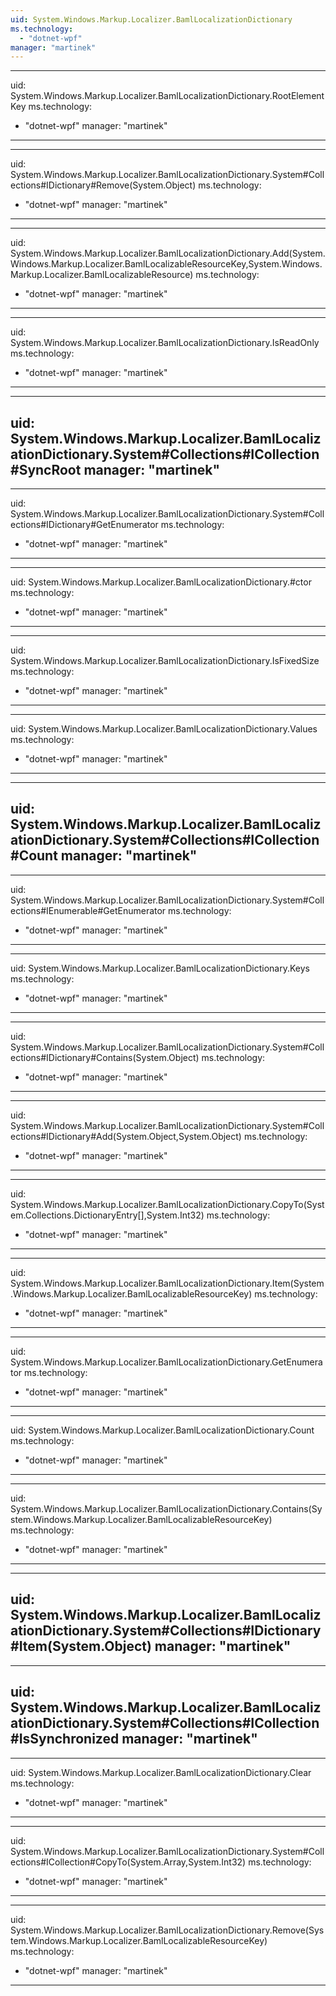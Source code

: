 ```yaml
---
uid: System.Windows.Markup.Localizer.BamlLocalizationDictionary
ms.technology: 
  - "dotnet-wpf"
manager: "martinek"
---
```


---
uid: System.Windows.Markup.Localizer.BamlLocalizationDictionary.RootElementKey
ms.technology: 
  - "dotnet-wpf"
manager: "martinek"
---

---
uid: System.Windows.Markup.Localizer.BamlLocalizationDictionary.System#Collections#IDictionary#Remove(System.Object)
ms.technology: 
  - "dotnet-wpf"
manager: "martinek"
---

---
uid: System.Windows.Markup.Localizer.BamlLocalizationDictionary.Add(System.Windows.Markup.Localizer.BamlLocalizableResourceKey,System.Windows.Markup.Localizer.BamlLocalizableResource)
ms.technology: 
  - "dotnet-wpf"
manager: "martinek"
---

---
uid: System.Windows.Markup.Localizer.BamlLocalizationDictionary.IsReadOnly
ms.technology: 
  - "dotnet-wpf"
manager: "martinek"
---

---
uid: System.Windows.Markup.Localizer.BamlLocalizationDictionary.System#Collections#ICollection#SyncRoot
manager: "martinek"
---

---
uid: System.Windows.Markup.Localizer.BamlLocalizationDictionary.System#Collections#IDictionary#GetEnumerator
ms.technology: 
  - "dotnet-wpf"
manager: "martinek"
---

---
uid: System.Windows.Markup.Localizer.BamlLocalizationDictionary.#ctor
ms.technology: 
  - "dotnet-wpf"
manager: "martinek"
---

---
uid: System.Windows.Markup.Localizer.BamlLocalizationDictionary.IsFixedSize
ms.technology: 
  - "dotnet-wpf"
manager: "martinek"
---

---
uid: System.Windows.Markup.Localizer.BamlLocalizationDictionary.Values
ms.technology: 
  - "dotnet-wpf"
manager: "martinek"
---

---
uid: System.Windows.Markup.Localizer.BamlLocalizationDictionary.System#Collections#ICollection#Count
manager: "martinek"
---

---
uid: System.Windows.Markup.Localizer.BamlLocalizationDictionary.System#Collections#IEnumerable#GetEnumerator
ms.technology: 
  - "dotnet-wpf"
manager: "martinek"
---

---
uid: System.Windows.Markup.Localizer.BamlLocalizationDictionary.Keys
ms.technology: 
  - "dotnet-wpf"
manager: "martinek"
---

---
uid: System.Windows.Markup.Localizer.BamlLocalizationDictionary.System#Collections#IDictionary#Contains(System.Object)
ms.technology: 
  - "dotnet-wpf"
manager: "martinek"
---

---
uid: System.Windows.Markup.Localizer.BamlLocalizationDictionary.System#Collections#IDictionary#Add(System.Object,System.Object)
ms.technology: 
  - "dotnet-wpf"
manager: "martinek"
---

---
uid: System.Windows.Markup.Localizer.BamlLocalizationDictionary.CopyTo(System.Collections.DictionaryEntry[],System.Int32)
ms.technology: 
  - "dotnet-wpf"
manager: "martinek"
---

---
uid: System.Windows.Markup.Localizer.BamlLocalizationDictionary.Item(System.Windows.Markup.Localizer.BamlLocalizableResourceKey)
ms.technology: 
  - "dotnet-wpf"
manager: "martinek"
---

---
uid: System.Windows.Markup.Localizer.BamlLocalizationDictionary.GetEnumerator
ms.technology: 
  - "dotnet-wpf"
manager: "martinek"
---

---
uid: System.Windows.Markup.Localizer.BamlLocalizationDictionary.Count
ms.technology: 
  - "dotnet-wpf"
manager: "martinek"
---

---
uid: System.Windows.Markup.Localizer.BamlLocalizationDictionary.Contains(System.Windows.Markup.Localizer.BamlLocalizableResourceKey)
ms.technology: 
  - "dotnet-wpf"
manager: "martinek"
---

---
uid: System.Windows.Markup.Localizer.BamlLocalizationDictionary.System#Collections#IDictionary#Item(System.Object)
manager: "martinek"
---

---
uid: System.Windows.Markup.Localizer.BamlLocalizationDictionary.System#Collections#ICollection#IsSynchronized
manager: "martinek"
---

---
uid: System.Windows.Markup.Localizer.BamlLocalizationDictionary.Clear
ms.technology: 
  - "dotnet-wpf"
manager: "martinek"
---

---
uid: System.Windows.Markup.Localizer.BamlLocalizationDictionary.System#Collections#ICollection#CopyTo(System.Array,System.Int32)
ms.technology: 
  - "dotnet-wpf"
manager: "martinek"
---

---
uid: System.Windows.Markup.Localizer.BamlLocalizationDictionary.Remove(System.Windows.Markup.Localizer.BamlLocalizableResourceKey)
ms.technology: 
  - "dotnet-wpf"
manager: "martinek"
---
